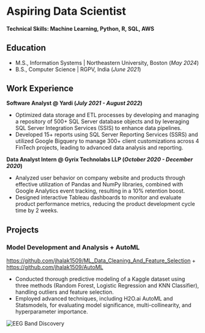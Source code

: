 # Aspiring Data Scientist

#### Technical Skills: Machine Learning, Python, R, SQL, AWS

## Education					       		
- M.S., Information Systems	| Northeastern University, Boston (_May 2024_)	 			        		
- B.S., Computer Science | RGPV, India (_June 2021_)

## Work Experience
**Software Analyst @ Yardi (_July 2021 - August 2022_)**
- Optimized data storage and ETL processes by developing and managing a repository of 500+ SQL Server database objects and by leveraging SQL Server Integration Services (SSIS) to enhance data pipelines.
- Developed 15+ reports using SQL Server Reporting Services (SSRS) and utilized Google Bigquery to manage 300+ client customizations across 4 FinTech projects, leading to advanced data analysis and reporting.

**Data Analyst Intern @ Gyrix Technolabs LLP (_October 2020 - December 2020_)**
- Analyzed user behavior on company website and products through effective utilization of Pandas and NumPy libraries, combined with Google Analytics event tracking, resulting in a 10% retention boost.
- Designed interactive Tableau dashboards to monitor and evaluate product performance metrics, reducing the product development cycle time by 2 weeks.

## Projects
### Model Development and Analysis + AutoML
https://github.com/jhalak1509/ML_Data_Cleaning_And_Feature_Selection + https://github.com/jhalak1509/AutoML

- Conducted thorough predictive modeling of a Kaggle dataset using three methods (Random Forest, Logistic Regression and KNN Classifier), handling outliers and feature selection.
- Employed advanced techniques, including H2O.ai AutoML and Statsmodels, for evaluating model significance, multi-collinearity, and hyperparameter importance.

![EEG Band Discovery](/assets/img/eeg_band_discovery.jpeg)
